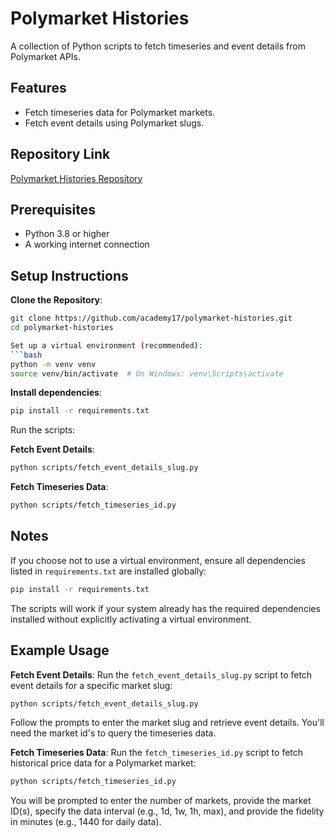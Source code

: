 # Polymarket Histories

A collection of Python scripts to fetch timeseries and event details from Polymarket APIs.

## Features
- Fetch timeseries data for Polymarket markets.
- Fetch event details using Polymarket slugs.

## Repository Link
[Polymarket Histories Repository](https://github.com/academy17/polymarket-histories)

## Prerequisites
- Python 3.8 or higher
- A working internet connection

## Setup Instructions
**Clone the Repository**:
   ```bash
   git clone https://github.com/academy17/polymarket-histories.git
   cd polymarket-histories

Set up a virtual environment (recommended):
```bash
python -m venv venv
source venv/bin/activate  # On Windows: venv\Scripts\activate
```

**Install dependencies**:
```bash
pip install -r requirements.txt
```

Run the scripts:

**Fetch Event Details**:
```bash
python scripts/fetch_event_details_slug.py
```

**Fetch Timeseries Data**:
```bash
python scripts/fetch_timeseries_id.py
```



## Notes
If you choose not to use a virtual environment, ensure all dependencies listed in `requirements.txt` are installed globally:
```bash
pip install -r requirements.txt
```

The scripts will work if your system already has the required dependencies installed without explicitly activating a virtual environment.

## Example Usage

**Fetch Event Details**:
Run the `fetch_event_details_slug.py` script to fetch event details for a specific market slug:
```bash
python scripts/fetch_event_details_slug.py
```

Follow the prompts to enter the market slug and retrieve event details. You'll need the market id's to query the timeseries data.

**Fetch Timeseries Data**:
Run the `fetch_timeseries_id.py` script to fetch historical price data for a Polymarket market:
```bash
python scripts/fetch_timeseries_id.py
```

You will be prompted to enter the number of markets, provide the market ID(s), specify the data interval (e.g., 1d, 1w, 1h, max), and provide the fidelity in minutes (e.g., 1440 for daily data).

